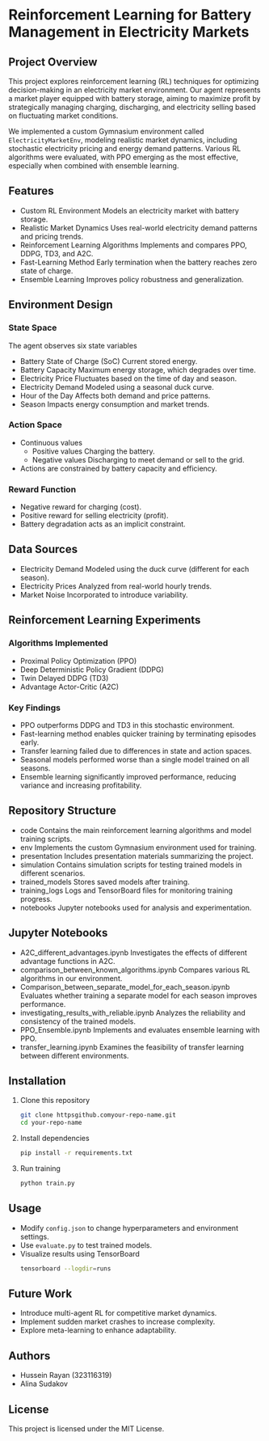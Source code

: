 # Reinforcement Learning for Battery Management in Electricity Markets

## Project Overview
This project explores reinforcement learning (RL) techniques for optimizing decision-making in an electricity market environment. Our agent represents a market player equipped with battery storage, aiming to maximize profit by strategically managing charging, discharging, and electricity selling based on fluctuating market conditions.

We implemented a custom Gymnasium environment called `ElectricityMarketEnv`, modeling realistic market dynamics, including stochastic electricity pricing and energy demand patterns. Various RL algorithms were evaluated, with PPO emerging as the most effective, especially when combined with ensemble learning.

## Features
- Custom RL Environment Models an electricity market with battery storage.
- Realistic Market Dynamics Uses real-world electricity demand patterns and pricing trends.
- Reinforcement Learning Algorithms Implements and compares PPO, DDPG, TD3, and A2C.
- Fast-Learning Method Early termination when the battery reaches zero state of charge.
- Ensemble Learning Improves policy robustness and generalization.

## Environment Design
### State Space
The agent observes six state variables
- Battery State of Charge (SoC) Current stored energy.
- Battery Capacity Maximum energy storage, which degrades over time.
- Electricity Price Fluctuates based on the time of day and season.
- Electricity Demand Modeled using a seasonal duck curve.
- Hour of the Day Affects both demand and price patterns.
- Season Impacts energy consumption and market trends.

### Action Space
- Continuous values
  - Positive values Charging the battery.
  - Negative values Discharging to meet demand or sell to the grid.
- Actions are constrained by battery capacity and efficiency.

### Reward Function
- Negative reward for charging (cost).
- Positive reward for selling electricity (profit).
- Battery degradation acts as an implicit constraint.

## Data Sources
- Electricity Demand Modeled using the duck curve (different for each season).
- Electricity Prices Analyzed from real-world hourly trends.
- Market Noise Incorporated to introduce variability.

## Reinforcement Learning Experiments
### Algorithms Implemented
- Proximal Policy Optimization (PPO)
- Deep Deterministic Policy Gradient (DDPG)
- Twin Delayed DDPG (TD3)
- Advantage Actor-Critic (A2C)

### Key Findings
- PPO outperforms DDPG and TD3 in this stochastic environment.
- Fast-learning method enables quicker training by terminating episodes early.
- Transfer learning failed due to differences in state and action spaces.
- Seasonal models performed worse than a single model trained on all seasons.
- Ensemble learning significantly improved performance, reducing variance and increasing profitability.

## Repository Structure
- code Contains the main reinforcement learning algorithms and model training scripts.
- env Implements the custom Gymnasium environment used for training.
- presentation Includes presentation materials summarizing the project.
- simulation Contains simulation scripts for testing trained models in different scenarios.
- trained_models Stores saved models after training.
- training_logs Logs and TensorBoard files for monitoring training progress.
- notebooks Jupyter notebooks used for analysis and experimentation.

## Jupyter Notebooks
- A2C_different_advantages.ipynb Investigates the effects of different advantage functions in A2C.
- comparison_between_known_algorithms.ipynb Compares various RL algorithms in our environment.
- Comparison_between_separate_model_for_each_season.ipynb Evaluates whether training a separate model for each season improves performance.
- investigating_results_with_reliable.ipynb Analyzes the reliability and consistency of the trained models.
- PPO_Ensemble.ipynb Implements and evaluates ensemble learning with PPO.
- transfer_learning.ipynb Examines the feasibility of transfer learning between different environments.

## Installation
1. Clone this repository
   ```bash
   git clone httpsgithub.comyour-repo-name.git
   cd your-repo-name
   ```
2. Install dependencies
   ```bash
   pip install -r requirements.txt
   ```
3. Run training
   ```bash
   python train.py
   ```

## Usage
- Modify `config.json` to change hyperparameters and environment settings.
- Use `evaluate.py` to test trained models.
- Visualize results using TensorBoard
  ```bash
  tensorboard --logdir=runs
  ```

## Future Work
- Introduce multi-agent RL for competitive market dynamics.
- Implement sudden market crashes to increase complexity.
- Explore meta-learning to enhance adaptability.

## Authors
- Hussein Rayan (323116319)
- Alina Sudakov

## License
This project is licensed under the MIT License.
